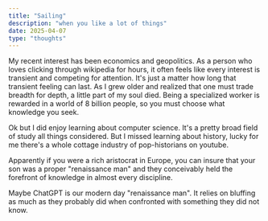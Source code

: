 ```yaml
---
title: "Sailing"
description: "when you like a lot of things"
date: 2025-04-07
type: "thoughts"
---
```

My recent interest has been economics and geopolitics. As a person who loves clicking through wikipedia for hours, it often feels like every interest is transient and competing for attention. It's just a matter how long that transient feeling can last. As I grew older and realized that one must trade breadth for depth, a little part of my soul died. Being a specialized worker is rewarded in a world of 8 billion people, so you must choose what knowledge you seek.

Ok but I did enjoy learning about computer science. It's a pretty broad field of study all things considered. But I missed learning about history, lucky for me there's a whole cottage industry of pop-historians on youtube. 

Apparently if you were a rich aristocrat in Europe, you can insure that your son was a proper "renaissance man" and they conceivably held the forefront of knowledge in almost every discipline.

Maybe ChatGPT is our modern day "renaissance man". It relies on bluffing as much as they probably did when confronted with something they did not know. 
